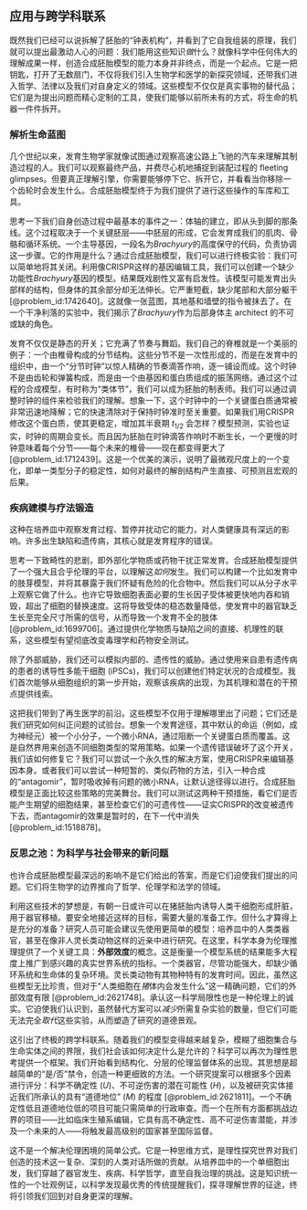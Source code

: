 ## 应用与跨学科联系

既然我们已经可以说拆解了胚胎的“钟表机构”，并看到了它自我组装的原理，我们就可以提出最激动人心的问题：我们能用这些知识*做*什么？就像科学中任何伟大的理解成果一样，创造合成胚胎模型的能力本身并非终点，而是一个起点。它是一把钥匙，打开了无数扇门，不仅将我们引入生物学和医学的新探究领域，还带我们进入哲学、法律以及我们对自身定义的领域。这些模型不仅仅是真实事物的替代品；它们是为提出问题而精心定制的工具，使我们能够以前所未有的方式，将生命的机器一件件拆开。

### 解析生命蓝图

几个世纪以来，发育生物学家就像试图通过观察高速公路上飞驰的汽车来理解其制造过程的人。我们可以观察最终产品，并费尽心机地捕捉到装配过程的 fleeting glimpses。但要真正理解引擎，你需要能够停下它、拆开它，并看看当你移除一个齿轮时会发生什么。合成胚胎模型终于为我们提供了进行这些操作的车库和工具。

思考一下我们自身创造过程中最基本的事件之一：体轴的建立，即从头到脚的那条线。这个过程取决于一个关键胚层——中胚层的形成，它会发育成我们的肌肉、骨骼和循环系统。一个主导基因，一段名为*Brachyury*的高度保守的代码，负责协调这一步骤。它的作用是什么？通过合成胚胎模型，我们可以进行终极实验：我们可以简单地将其关闭。利用像CRISPR这样的基因编辑工具，我们可以创建一个缺少功能性*Brachyury*基因的模型。结果既戏剧性又富有启发性。该模型可能发育出头部样的结构，但身体的其余部分却无法伸长。它严重短截，缺少尾部和大部分躯干 [@problem_id:1742640]。这就像一张蓝图，其地基和墙壁的指令被抹去了。在一个干净利落的实验中，我们揭示了*Brachyury*作为后部身体主 architect 的不可或缺的角色。

发育不仅仅是静态的开关；它充满了节奏与舞蹈。我们自己的脊椎就是一个美丽的例子：一个由椎骨构成的分节结构。这些分节不是一次性形成的，而是在发育中的组织中，由一个“分节时钟”以惊人精确的节奏滴答作响，逐一铺设而成。这个时钟不是由齿轮和弹簧构成，而是由一个由基因和蛋白质组成的振荡网络。通过这个过程的合成模型，有时称为“类体节”，我们可以成为胚胎的制表师。我们可以通过调整时钟的组件来检验我们的理解。想象一下，这个时钟中的一个关键蛋白质通常被非常迅速地降解；它的快速清除对于保持时钟准时至关重要。如果我们用CRISPR修改这个蛋白质，使其更稳定，增加其半衰期 $t_{1/2}$ 会怎样？模型预测，实验也证实，时钟的周期会变长。而且因为胚胎在时钟滴答作响时不断生长，一个更慢的时钟意味着每个分节——每个未来的椎骨——现在都变得更大了 [@problem_id:1712439]。这是一个优美的演示，说明了最微观尺度上的一个变化，即单一类型分子的稳定性，如何对最终的解剖结构产生直接、可预测且宏观的后果。

### 疾病建模与疗法锻造

这种在培养皿中观察发育过程、暂停并扰动它的能力，对人类健康具有深远的影响。许多出生缺陷和遗传病，其核心就是发育程序的错误。

思考一下致畸性的悲剧，即外部化学物质或药物干扰正常发育。合成胚胎模型提供了一个强大且合乎伦理的平台，以理解这*如何*发生。我们可以构建一个比如发育中的肢芽模型，并将其暴露于我们怀疑有危险的化合物中。然后我们可以从分子水平上观察它做了什么。也许它导致细胞表面必要的生长因子受体被更快地内吞和销毁，超出了细胞的替换速度。这将导致受体的稳态数量降低，使发育中的器官缺乏生长至完全尺寸所需的信号，从而导致一个发育不全的肢体 [@problem_id:1699706]。通过提供化学物质与缺陷之间的直接、机理性的联系，这些模型有望彻底改变毒理学和药物安全测试。

除了外部威胁，我们还可以模拟内部的、遗传性的威胁。通过使用来自患有遗传病的患者的诱导性多能干细胞 (iPSCs)，我们可以创建他们特定状况的合成模型。我们首次能够从细胞组织的第一步开始，观察该疾病的出现，为其机理和潜在的干预点提供线索。

这把我们带到了再生医学的前沿。这些模型不仅用于理解哪里出了问题；它们还是我们研究如何纠正问题的试验台。想象一个发育途径，其中默认的命运（例如，成为神经元）被一个小分子，一个微小RNA，通过阻断一个关键蛋白质而覆盖。这是自然界用来创造不同细胞类型的常用策略。如果一个遗传错误破坏了这个开关，我们该如何修复它？我们可以尝试一个永久性的解决方案，使用CRISPR来编辑基因本身。或者我们可以尝试一种短暂的、类似药物的方法，引入一种合成的“antagomir”，暂时吸收掉有问题的微小RNA，让默认途径得以进行。合成胚胎模型是正面比较这些策略的完美舞台。我们可以测试这两种干预措施，看它们是否能产生期望的细胞结果，甚至检查它们的可遗传性——证实CRISPR的改变被遗传下去，而antagomir的效果是暂时的，在下一代中消失 [@problem_id:1518878]。

### 反思之池：为科学与社会带来的新问题

也许合成胚胎模型最深远的影响不是它们给出的答案，而是它们迫使我们提出的问题。它们将生物学的边界推向了哲学、伦理学和法学的领域。

利用这些技术的梦想是，有朝一日或许可以在猪胚胎内诱导人类干细胞形成肝脏，用于器官移植。要安全地接近这样的目标，需要大量的准备工作。但什么才算得上是充分的准备？研究人员可能会建议先使用更简单的模型：培养皿中的人类类器官，甚至在像非人灵长类动物这样的近亲中进行研究。在这里，科学本身为伦理推理提供了一个关键工具：**外部效度**的概念。这是衡量一个模型系统的结果能多大程度上推广到感兴趣的真实世界系统的指标。一个类器官，尽管功能强大，却缺少循环系统和生命体的复杂环境。灵长类动物有其物种特有的发育时间。因此，虽然这些模型无比珍贵，但对于“人类细胞在*猪*体内会发生什么”这一精确问题，它们的外部效度有限 [@problem_id:2621748]。承认这一科学局限性也是一种伦理上的诚实。它迫使我们认识到，虽然替代方案可以*减少*所需复杂实验的数量，但它们可能无法完全*取代*这些实验，从而塑造了研究的道德景观。

这引出了终极的跨学科联系。随着我们的模型变得越来越复杂，模糊了细胞集合与生命实体之间的界限，我们社会该如何决定什么是允许的？科学可以再次为理性思考提供一个框架。我们开始看到结构化、分层的伦理监督体系的出现。其思想是超越简单的“是/否”禁令，创造一种更细致的方法。一个研究提案可以根据多个因素进行评分：科学不确定性 ($U$)、不可逆伤害的潜在可能性 ($H$)，以及被研究实体接近我们所承认的具有“道德地位” ($M$) 的程度 [@problem_id:2621811]。一个不确定性低且道德地位低的项目可能只需简单的行政审查。而一个在所有方面都挑战边界的项目——比如临床生殖系编辑，它具有高不确定性、高不可逆伤害潜能，并涉及一个未来的人——将触发最高级别的国家甚至国际监督。

这不是一个解决伦理困境的简单公式。它是一种思维方式，是理性探究世界对我们创造的技术这一复杂、深刻的人类对话所做的贡献。从培养皿中的一个单细胞出发，我们穿越了器官发生、疾病、科学哲学，直至自我治理的挑战。这是知识统一性的一个壮观例证，以科学发现最优秀的传统提醒我们，探寻理解世界的征途，终将引领我们回到对自身更深的理解。